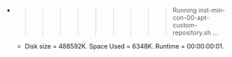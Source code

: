 * >>>>>>>>> Running inst-min-con-00-apt-custom-repository.sh ...
  * Disk size = 488592K. Space Used = 6348K. Runtime = 00:00:00:01.
